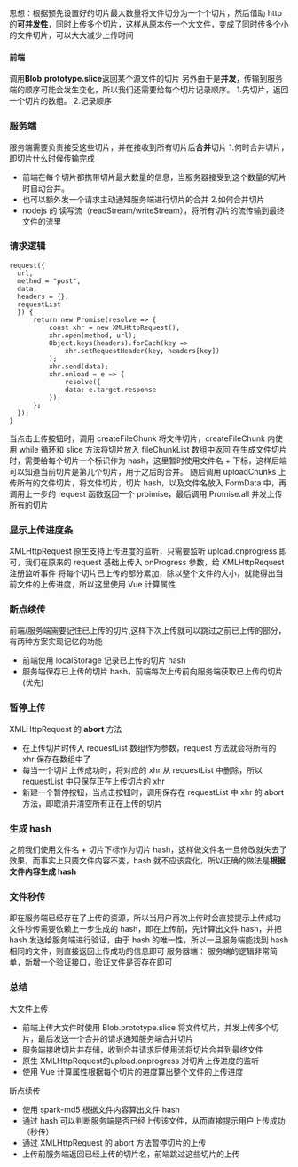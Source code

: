 思想：根据预先设置好的切片最大数量将文件切分为一个个切片，然后借助 http 的**可并发性**，同时上传多个切片，这样从原本传一个大文件，变成了同时传多个小的文件切片，可以大大减少上传时间
#### 前端
调用**Blob.prototype.slice**返回某个源文件的切片
另外由于是**并发**，传输到服务端的顺序可能会发生变化，所以我们还需要给每个切片记录顺序。
1.先切片，返回一个切片的数组。
2.记录顺序
### 服务端
服务端需要负责接受这些切片，并在接收到所有切片后**合并**切片
1.何时合并切片，即切片什么时候传输完成

- 前端在每个切片都携带切片最大数量的信息，当服务器接受到这个数量的切片时自动合并。
- 也可以额外发一个请求主动通知服务端进行切片的合并
2.如何合并切片
- nodejs 的 读写流（readStream/writeStream），将所有切片的流传输到最终文件的流里
### 请求逻辑
```
request({
  url,
  method = "post",
  data,
  headers = {},
  requestList
  }) {
      return new Promise(resolve => {
          const xhr = new XMLHttpRequest();
          xhr.open(method, url);
          Object.keys(headers).forEach(key =>
              xhr.setRequestHeader(key, headers[key])
          );
          xhr.send(data);
          xhr.onload = e => {
              resolve({
              data: e.target.response
          });
      };
  });
}
```
当点击上传按钮时，调用 createFileChunk 将文件切片，createFileChunk 内使用 while 循环和 slice 方法将切片放入 fileChunkList 数组中返回
在生成文件切片时，需要给每个切片一个标识作为 hash，这里暂时使用文件名 + 下标，这样后端可以知道当前切片是第几个切片，用于之后的合并。
随后调用 uploadChunks 上传所有的文件切片，将文件切片，切片 hash，以及文件名放入 FormData 中，再调用上一步的 request 函数返回一个 proimise，最后调用 Promise.all 并发上传所有的切片
### 显示上传进度条
XMLHttpRequest 原生支持上传进度的监听，只需要监听 upload.onprogress 即可，我们在原来的 request 基础上传入 onProgress 参数，给 XMLHttpRequest 注册监听事件
将每个切片已上传的部分累加，除以整个文件的大小，就能得出当前文件的上传进度，所以这里使用 Vue 计算属性
### 断点续传
前端/服务端需要记住已上传的切片,这样下次上传就可以跳过之前已上传的部分，有两种方案实现记忆的功能

- 前端使用 localStorage 记录已上传的切片 hash
- 服务端保存已上传的切片 hash，前端每次上传前向服务端获取已上传的切片(优先)
### 暂停上传
XMLHttpRequest 的 **abort** 方法

- 在上传切片时传入 requestList 数组作为参数，request 方法就会将所有的 xhr 保存在数组中了
- 每当一个切片上传成功时，将对应的 xhr 从 requestList 中删除，所以 requestList 中只保存正在上传切片的 xhr
- 新建一个暂停按钮，当点击按钮时，调用保存在 requestList 中 xhr 的 abort 方法，即取消并清空所有正在上传的切片
### 生成 hash
之前我们使用文件名 + 切片下标作为切片 hash，这样做文件名一旦修改就失去了效果，而事实上只要文件内容不变，hash 就不应该变化，所以正确的做法是**根据文件内容生成 hash**
### 文件秒传
即在服务端已经存在了上传的资源，所以当用户再次上传时会直接提示上传成功
文件秒传需要依赖上一步生成的 hash，即在上传前，先计算出文件 hash，并把 hash 发送给服务端进行验证，由于 hash 的唯一性，所以一旦服务端能找到 hash 相同的文件，则直接返回上传成功的信息即可
服务器端：
服务端的逻辑非常简单，新增一个验证接口，验证文件是否存在即可
### 总结
大文件上传

- 前端上传大文件时使用 Blob.prototype.slice 将文件切片，并发上传多个切片，最后发送一个合并的请求通知服务端合并切片
- 服务端接收切片并存储，收到合并请求后使用流将切片合并到最终文件
- 原生 XMLHttpRequest的upload.onprogress 对切片上传进度的监听
- 使用 Vue 计算属性根据每个切片的进度算出整个文件的上传进度

断点续传

- 使用 spark-md5 根据文件内容算出文件 hash
- 通过 hash 可以判断服务端是否已经上传该文件，从而直接提示用户上传成功（秒传）
- 通过 XMLHttpRequest 的 abort 方法暂停切片的上传
- 上传前服务端返回已经上传的切片名，前端跳过这些切片的上传

